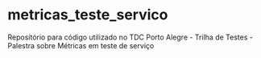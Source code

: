 # metricas_teste_servico
Reposítório para código utilizado no TDC Porto Alegre - Trilha de Testes - Palestra sobre Métricas em teste de serviço
